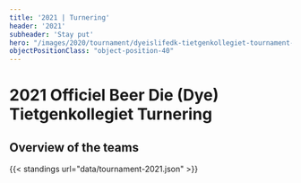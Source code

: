 ```yaml
---
title: '2021 | Turnering'
header: '2021'
subheader: 'Stay put'
hero: "/images/2020/tournament/dyeislifedk-tietgenkollegiet-tournament-2020.jpeg"
objectPositionClass: "object-position-40"
---
```


# 2021 Officiel Beer Die (Dye) Tietgenkollegiet Turnering

## Overview of the teams

{{< standings url="data/tournament-2021.json" >}}

